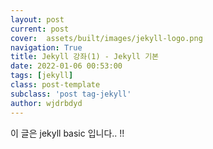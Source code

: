 ```yaml
---
layout: post
current: post
cover:  assets/built/images/jekyll-logo.png
navigation: True
title: Jekyll 강좌(1) - Jekyll 기본 
date: 2022-01-06 00:53:00
tags: [jekyll]
class: post-template
subclass: 'post tag-jekyll'
author: wjdrbdyd
---
```


이 글은 jekyll basic 입니다.. !!
